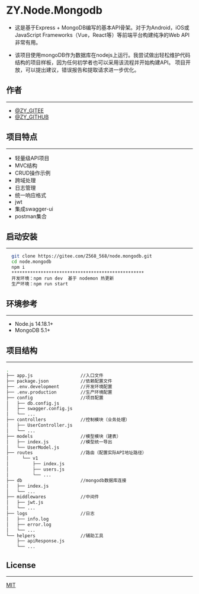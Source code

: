 # ZY.Node.Mongodb
 
- 这是基于Express + MongoDB编写的基本API骨架。对于为Android，iOS或JavaScript Frameworks（Vue，React等）等前端平台构建纯净的Web API非常有用。

- 该项目使用mongoDB作为数据库在nodejs上运行。我尝试做出轻松维护代码结构的项目样板，因为任何初学者也可以采用该流程并开始构建API。
项目开放，可以提出建议，错误报告和提取请求进一步优化。
## 作者

---
- [@ZY_GITEE](https://gitee.com/Z568_568)
- [@ZY_GITHUB](https://github.com/ZHYI-source)

## 项目特点

---
- 轻量级API项目
- MVC结构
- CRUD操作示例
- 跨域处理
- 日志管理
- 统一响应格式
- jwt
- 集成swagger-ui
- postman集合


## 启动安装

---
```bash
  git clone https://gitee.com/Z568_568/node.mongodb.git
  cd node.mongodb
  npm i
  **************************************************
  开发环境：npm run dev  基于 nodemon 热更新
  生产环境：npm run start
```
## 环境参考

---
- Node.js 14.18.1+
- MongoDB 5.1+

## 项目结构

---
```sh
.
├── app.js                  //入口文件
├── package.json            //依赖配置文件
├── .env.development        //开发环境配置
├── .env.production         //生产环境配置
├── config                  //项目配置
│   ├── db.config.js
│   ├── swagger.config.js
│   └── ...
├── controllers             //控制模块（业务处理）
│   ├── UserController.js
│   └── ...
├── models                  //模型模块（建表）
│   ├── index.js            //模型统一导出
│   └── UserModel.js
├── routes                  //路由（配置实际API地址路径）
│     └── v1
│         ├── index.js
│         ├── users.js
│         └── ...
├── db                      //mongodb数据库连接
│   ├── index.js              
│   └── ...
├── middlewares             //中间件
│   ├── jwt.js
│   └── ...
├── logs                    //日志
│   ├── info.log
│   ├── error.log
│   └── ...
└── helpers                 //辅助工具
    ├── apiResponse.js
    └── ...
```


## License

---

[MIT](https://choosealicense.com/licenses/mit/)


 
